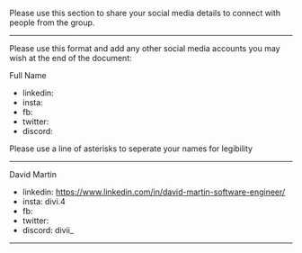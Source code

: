 Please use this section to share your social media details to connect with people from the group. 
*************************************************************************************************
Please use this format and add any other social media accounts you may wish at the end of the document:


Full Name

- linkedin:
- insta: 
- fb: 
- twitter: 
- discord:


Please use a line of asterisks to seperate your names for legibility
********************************************************************
David Martin

- linkedin: https://www.linkedin.com/in/david-martin-software-engineer/
- insta: divi.4
- fb: 
- twitter: 
- discord: divii_

*************************************************************************


